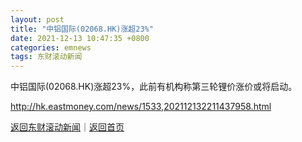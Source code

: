 ```yaml
---
layout: post
title: "中铝国际(02068.HK)涨超23%"
date: 2021-12-13 10:47:35 +0800
categories: emnews
tags: 东财滚动新闻
---
```


中铝国际(02068.HK)涨超23%，此前有机构称第三轮锂价涨价或将启动。

<http://hk.eastmoney.com/news/1533,202112132211437958.html>

[返回东财滚动新闻](//finews.withounder.com/emnews/)｜[返回首页](//finews.withounder.com/)